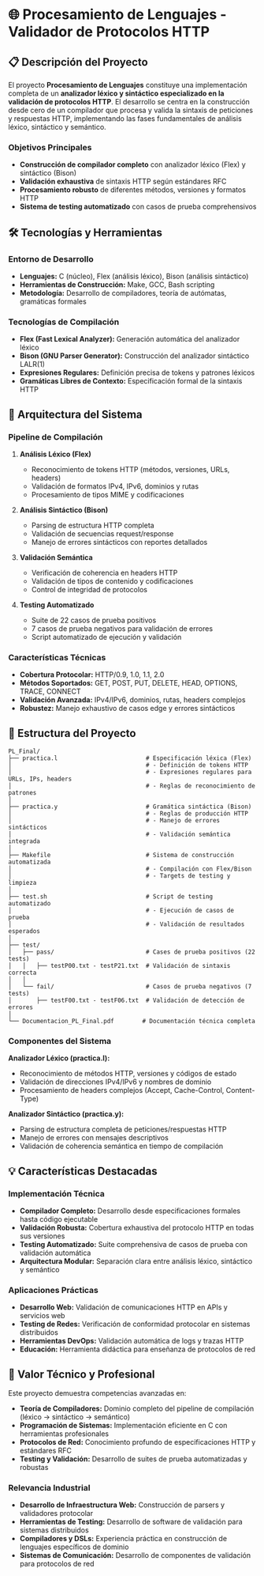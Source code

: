 # 🌐 Procesamiento de Lenguajes - Validador de Protocolos HTTP

## 📋 Descripción del Proyecto

El proyecto **Procesamiento de Lenguajes** constituye una implementación completa de un **analizador léxico y sintáctico especializado en la validación de protocolos HTTP**. El desarrollo se centra en la construcción desde cero de un compilador que procesa y valida la sintaxis de peticiones y respuestas HTTP, implementando las fases fundamentales de análisis léxico, sintáctico y semántico.

### Objetivos Principales
- **Construcción de compilador completo** con analizador léxico (Flex) y sintáctico (Bison)
- **Validación exhaustiva** de sintaxis HTTP según estándares RFC
- **Procesamiento robusto** de diferentes métodos, versiones y formatos HTTP
- **Sistema de testing automatizado** con casos de prueba comprehensivos

## 🛠️ Tecnologías y Herramientas

### Entorno de Desarrollo
- **Lenguajes:** C (núcleo), Flex (análisis léxico), Bison (análisis sintáctico)
- **Herramientas de Construcción:** Make, GCC, Bash scripting
- **Metodología:** Desarrollo de compiladores, teoría de autómatas, gramáticas formales

### Tecnologías de Compilación
- **Flex (Fast Lexical Analyzer):** Generación automática del analizador léxico
- **Bison (GNU Parser Generator):** Construcción del analizador sintáctico LALR(1)
- **Expresiones Regulares:** Definición precisa de tokens y patrones léxicos
- **Gramáticas Libres de Contexto:** Especificación formal de la sintaxis HTTP

## 🔧 Arquitectura del Sistema

### Pipeline de Compilación
1. **Análisis Léxico (Flex)**
   - Reconocimiento de tokens HTTP (métodos, versiones, URLs, headers)
   - Validación de formatos IPv4, IPv6, dominios y rutas
   - Procesamiento de tipos MIME y codificaciones

2. **Análisis Sintáctico (Bison)**
   - Parsing de estructura HTTP completa
   - Validación de secuencias request/response
   - Manejo de errores sintácticos con reportes detallados

3. **Validación Semántica**
   - Verificación de coherencia en headers HTTP
   - Validación de tipos de contenido y codificaciones
   - Control de integridad de protocolos

4. **Testing Automatizado**
   - Suite de 22 casos de prueba positivos
   - 7 casos de prueba negativos para validación de errores
   - Script automatizado de ejecución y validación

### Características Técnicas
- **Cobertura Protocolar:** HTTP/0.9, 1.0, 1.1, 2.0
- **Métodos Soportados:** GET, POST, PUT, DELETE, HEAD, OPTIONS, TRACE, CONNECT
- **Validación Avanzada:** IPv4/IPv6, dominios, rutas, headers complejos
- **Robustez:** Manejo exhaustivo de casos edge y errores sintácticos

## 📁 Estructura del Proyecto

```
PL_Final/
├── practica.l                         # Especificación léxica (Flex)
│                                      # - Definición de tokens HTTP
│                                      # - Expresiones regulares para URLs, IPs, headers
│                                      # - Reglas de reconocimiento de patrones
│
├── practica.y                         # Gramática sintáctica (Bison)
│                                      # - Reglas de producción HTTP
│                                      # - Manejo de errores sintácticos
│                                      # - Validación semántica integrada
│
├── Makefile                           # Sistema de construcción automatizada
│                                      # - Compilación con Flex/Bison
│                                      # - Targets de testing y limpieza
│
├── test.sh                            # Script de testing automatizado
│                                      # - Ejecución de casos de prueba
│                                      # - Validación de resultados esperados
│
├── test/
│   ├── pass/                          # Cases de prueba positivos (22 tests)
│   │   ├── testP00.txt - testP21.txt  # Validación de sintaxis correcta
│   │
│   └── fail/                          # Casos de prueba negativos (7 tests)
│       ├── testF00.txt - testF06.txt  # Validación de detección de errores
│
└── Documentacion_PL_Final.pdf        # Documentación técnica completa
```

### Componentes del Sistema

**Analizador Léxico (practica.l):**
- Reconocimiento de métodos HTTP, versiones y códigos de estado
- Validación de direcciones IPv4/IPv6 y nombres de dominio
- Procesamiento de headers complejos (Accept, Cache-Control, Content-Type)

**Analizador Sintáctico (practica.y):**
- Parsing de estructura completa de peticiones/respuestas HTTP
- Manejo de errores con mensajes descriptivos
- Validación de coherencia semántica en tiempo de compilación

## 💡 Características Destacadas

### Implementación Técnica
- **Compilador Completo:** Desarrollo desde especificaciones formales hasta código ejecutable
- **Validación Robusta:** Cobertura exhaustiva del protocolo HTTP en todas sus versiones
- **Testing Automatizado:** Suite comprehensiva de casos de prueba con validación automática
- **Arquitectura Modular:** Separación clara entre análisis léxico, sintáctico y semántico

### Aplicaciones Prácticas
- **Desarrollo Web:** Validación de comunicaciones HTTP en APIs y servicios web
- **Testing de Redes:** Verificación de conformidad protocolar en sistemas distribuidos
- **Herramientas DevOps:** Validación automática de logs y trazas HTTP
- **Educación:** Herramienta didáctica para enseñanza de protocolos de red

## 🎯 Valor Técnico y Profesional

Este proyecto demuestra competencias avanzadas en:
- **Teoría de Compiladores:** Dominio completo del pipeline de compilación (léxico → sintáctico → semántico)
- **Programación de Sistemas:** Implementación eficiente en C con herramientas profesionales
- **Protocolos de Red:** Conocimiento profundo de especificaciones HTTP y estándares RFC
- **Testing y Validación:** Desarrollo de suites de prueba automatizadas y robustas

### Relevancia Industrial
- **Desarrollo de Infraestructura Web:** Construcción de parsers y validadores protocolar
- **Herramientas de Testing:** Desarrollo de software de validación para sistemas distribuidos
- **Compiladores y DSLs:** Experiencia práctica en construcción de lenguajes específicos de dominio
- **Sistemas de Comunicación:** Desarrollo de componentes de validación para protocolos de red
